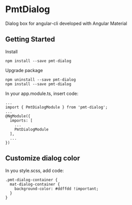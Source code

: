 # PmtDialog

Dialog box for angular-cli developed with Angular Material

## Getting Started
Install
```
npm install --save pmt-dialog
```

Upgrade package
```
npm uninstall --save pmt-dialog
npm install --save pmt-dialog
```

In your app.module.ts, insert code:
```
...
import { PmtDialogModule } from 'pmt-dialog';
...
@NgModule({
  imports: [
    ...
    PmtDialogModule
  ],
  ...
})
```
## Customize dialog color
In you style.scss, add code:
```
.pmt-dialog-container { 
  mat-dialog-container {
    background-color: #ddffdd !important;
  }
}
```


